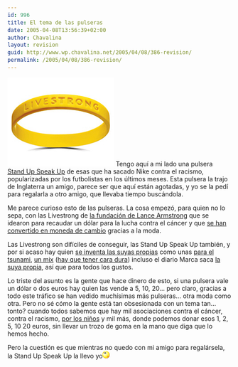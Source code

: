 ```yaml
---
id: 996
title: El tema de las pulseras
date: 2005-04-08T13:56:39+02:00
author: Chavalina
layout: revision
guid: http://www.wp.chavalina.net/2005/04/08/386-revision/
permalink: /2005/04/08/386-revision/
---
```

<img class="imgizqda" src="/imagenes/fotos/livestrong.jpg" alt="pulsera Livestrong" /> Tengo aqu&iacute; a mi lado una pulsera <a href="http://www.nike.com/standupspeakup/index.jsp" target="_blank">Stand Up Speak Up</a> de esas que ha sacado Nike contra el racismo, popularizadas por los futbolistas en los &uacute;ltimos meses. Esta pulsera la trajo de Inglaterra un amigo, parece ser que aqu&iacute; están agotadas, y yo se la ped&iacute; para regalarla a otro amigo, que llevaba tiempo buscándola.

Me parece curioso esto de las pulseras. La cosa empez&oacute;, para quien no lo sepa, con las Livestrong de <a href="http://www.livestrong.org/livestrong/portal/ep/home.do" target="_blank">la fundaci&oacute;n de Lance Armstrong</a> que se idearon para recaudar un d&oacute;lar para la lucha contra el cáncer y que <a href="http://search.ebay.es/livestrong_W0QQsofocusZbsQQsbrftogZ1QQcatrefZC6QQfromZR10QQsacatZ-1QQcatrefZC6QQfltZ9QQftrtZ1QQftrvZ1QQsadisZ200QQfposZCQF3digoQ20posQQfsopZ1QQfsooZ1" target="_blank">se han convertido en moneda de cambio</a> gracias a la moda.

Las Livestrong son dif&iacute;ciles de conseguir, las Stand Up Speak Up también, y por si acaso hay quien <a href="http://www.livestrongspain.net/lovespain.htm" target="_blank">se inventa las suyas propias</a> como unas <a href="http://cgi.ebay.es/ws/eBayISAPI.dll?ViewItem&#038;item=7144232423&#038;category=74729&#038;sspagename=rvi:1:3v_search" target="_blank">para el tsunami</a>, <a href="http://cgi.ebay.es/ws/eBayISAPI.dll?ViewItem&#038;item=7144489317&#038;category=74729&#038;sspagename=rvi:1:2v_search" target="_blank">un mix</a> (<a href="http://www.livestrongspain.net/ppal_gral.htm" target="_blank">hay que tener cara dura</a>) incluso el diario Marca saca <a href="http://www.marca.com/edicion/noticia/0,2458,611423,00.html" target="_blank">la suya propia</a>, as&iacute; que para todos los gustos.

Lo triste del asunto es la gente que hace dinero de esto, si una pulsera vale un d&oacute;lar o dos euros hay quien las vende a 5, 10, 20… pero claro, gracias a todo este tráfico se han vedido much&iacute;simas más pulseras… otra moda como otra. Pero no sé c&oacute;mo la gente está tan obsesionada con un tema tan… tonto? cuando todos sabemos que hay mil asociaciones contra el cáncer, contra el racismo, <a href="http://oxfam.com/" target="_blank">por los ni&ntilde;os</a> y mil más, donde podemos donar esos 1, 2, 5, 10 20 euros, sin llevar un trozo de goma en la mano que diga que lo hemos hecho.

Pero la cuesti&oacute;n es que mientras no quedo con mi amigo para regalársela, la Stand Up Speak Up la llevo yo![emo](/imagenes/emoticonos/pensativo.gif)
